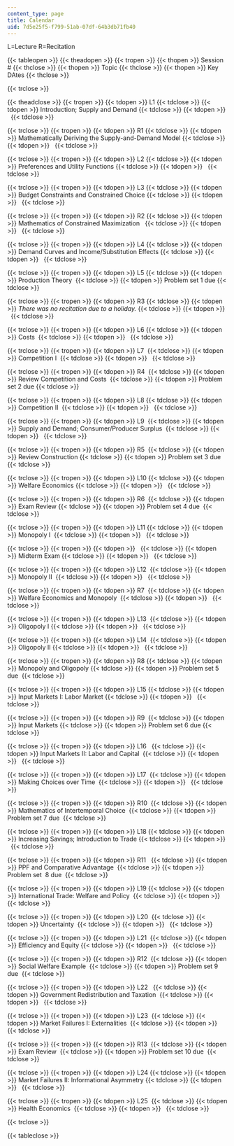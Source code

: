 ```yaml
---
content_type: page
title: Calendar
uid: 7d5e25f5-f799-51ab-07df-64b3db71fb40
---
```


L=Lecture R=Recitation

{{< tableopen >}}
{{< theadopen >}}
{{< tropen >}}
{{< thopen >}}
Session #
{{< thclose >}}
{{< thopen >}}
Topic
{{< thclose >}}
{{< thopen >}}
Key DAtes
{{< thclose >}}

{{< trclose >}}

{{< theadclose >}}
{{< tropen >}}
{{< tdopen >}}
L1
{{< tdclose >}}
{{< tdopen >}}
Introduction; Supply and Demand
{{< tdclose >}}
{{< tdopen >}}
 
{{< tdclose >}}

{{< trclose >}}
{{< tropen >}}
{{< tdopen >}}
R1
{{< tdclose >}}
{{< tdopen >}}
Mathematically Deriving the Supply-and-Demand Model
{{< tdclose >}}
{{< tdopen >}}
 
{{< tdclose >}}

{{< trclose >}}
{{< tropen >}}
{{< tdopen >}}
L2
{{< tdclose >}}
{{< tdopen >}}
Preferences and Utility Functions
{{< tdclose >}}
{{< tdopen >}}
 
{{< tdclose >}}

{{< trclose >}}
{{< tropen >}}
{{< tdopen >}}
L3
{{< tdclose >}}
{{< tdopen >}}
Budget Constraints and Constrained Choice
{{< tdclose >}}
{{< tdopen >}}
 
{{< tdclose >}}

{{< trclose >}}
{{< tropen >}}
{{< tdopen >}}
R2
{{< tdclose >}}
{{< tdopen >}}
Mathematics of Constrained Maximization  
{{< tdclose >}}
{{< tdopen >}}
 
{{< tdclose >}}

{{< trclose >}}
{{< tropen >}}
{{< tdopen >}}
L4
{{< tdclose >}}
{{< tdopen >}}
Demand Curves and Income/Substitution Effects
{{< tdclose >}}
{{< tdopen >}}
 
{{< tdclose >}}

{{< trclose >}}
{{< tropen >}}
{{< tdopen >}}
L5
{{< tdclose >}}
{{< tdopen >}}
Production Theory 
{{< tdclose >}}
{{< tdopen >}}
Problem set 1 due
{{< tdclose >}}

{{< trclose >}}
{{< tropen >}}
{{< tdopen >}}
R3
{{< tdclose >}}
{{< tdopen >}}
_There was no recitation due to a holiday._ 
{{< tdclose >}}
{{< tdopen >}}
 
{{< tdclose >}}

{{< trclose >}}
{{< tropen >}}
{{< tdopen >}}
L6
{{< tdclose >}}
{{< tdopen >}}
Costs 
{{< tdclose >}}
{{< tdopen >}}
 
{{< tdclose >}}

{{< trclose >}}
{{< tropen >}}
{{< tdopen >}}
L7 
{{< tdclose >}}
{{< tdopen >}}
Competition I 
{{< tdclose >}}
{{< tdopen >}}
 
{{< tdclose >}}

{{< trclose >}}
{{< tropen >}}
{{< tdopen >}}
R4 
{{< tdclose >}}
{{< tdopen >}}
Review Competition and Costs 
{{< tdclose >}}
{{< tdopen >}}
Problem set 2 due
{{< tdclose >}}

{{< trclose >}}
{{< tropen >}}
{{< tdopen >}}
L8
{{< tdclose >}}
{{< tdopen >}}
Competition II 
{{< tdclose >}}
{{< tdopen >}}
 
{{< tdclose >}}

{{< trclose >}}
{{< tropen >}}
{{< tdopen >}}
L9 
{{< tdclose >}}
{{< tdopen >}}
Supply and Demand; Consumer/Producer Surplus 
{{< tdclose >}}
{{< tdopen >}}
 
{{< tdclose >}}

{{< trclose >}}
{{< tropen >}}
{{< tdopen >}}
R5 
{{< tdclose >}}
{{< tdopen >}}
Review Construction
{{< tdclose >}}
{{< tdopen >}}
Problem set 3 due
{{< tdclose >}}

{{< trclose >}}
{{< tropen >}}
{{< tdopen >}}
L10
{{< tdclose >}}
{{< tdopen >}}
Welfare Economics
{{< tdclose >}}
{{< tdopen >}}
 
{{< tdclose >}}

{{< trclose >}}
{{< tropen >}}
{{< tdopen >}}
R6 
{{< tdclose >}}
{{< tdopen >}}
Exam Review
{{< tdclose >}}
{{< tdopen >}}
Problem set 4 due 
{{< tdclose >}}

{{< trclose >}}
{{< tropen >}}
{{< tdopen >}}
L11
{{< tdclose >}}
{{< tdopen >}}
Monopoly I 
{{< tdclose >}}
{{< tdopen >}}
 
{{< tdclose >}}

{{< trclose >}}
{{< tropen >}}
{{< tdopen >}}
 
{{< tdclose >}}
{{< tdopen >}}
Midterm Exam
{{< tdclose >}}
{{< tdopen >}}
 
{{< tdclose >}}

{{< trclose >}}
{{< tropen >}}
{{< tdopen >}}
L12 
{{< tdclose >}}
{{< tdopen >}}
Monopoly II 
{{< tdclose >}}
{{< tdopen >}}
 
{{< tdclose >}}

{{< trclose >}}
{{< tropen >}}
{{< tdopen >}}
R7 
{{< tdclose >}}
{{< tdopen >}}
Welfare Economics and Monopoly 
{{< tdclose >}}
{{< tdopen >}}
 
{{< tdclose >}}

{{< trclose >}}
{{< tropen >}}
{{< tdopen >}}
L13 
{{< tdclose >}}
{{< tdopen >}}
Oligopoly I
{{< tdclose >}}
{{< tdopen >}}
 
{{< tdclose >}}

{{< trclose >}}
{{< tropen >}}
{{< tdopen >}}
L14 
{{< tdclose >}}
{{< tdopen >}}
Oligopoly II
{{< tdclose >}}
{{< tdopen >}}
 
{{< tdclose >}}

{{< trclose >}}
{{< tropen >}}
{{< tdopen >}}
R8
{{< tdclose >}}
{{< tdopen >}}
Monopoly and Oligopoly
{{< tdclose >}}
{{< tdopen >}}
Problem set 5 due 
{{< tdclose >}}

{{< trclose >}}
{{< tropen >}}
{{< tdopen >}}
L15
{{< tdclose >}}
{{< tdopen >}}
Input Markets I: Labor Market
{{< tdclose >}}
{{< tdopen >}}
 
{{< tdclose >}}

{{< trclose >}}
{{< tropen >}}
{{< tdopen >}}
R9 
{{< tdclose >}}
{{< tdopen >}}
Input Markets
{{< tdclose >}}
{{< tdopen >}}
Problem set 6 due
{{< tdclose >}}

{{< trclose >}}
{{< tropen >}}
{{< tdopen >}}
L16  
{{< tdclose >}}
{{< tdopen >}}
Input Markets II: Labor and Capital 
{{< tdclose >}}
{{< tdopen >}}
 
{{< tdclose >}}

{{< trclose >}}
{{< tropen >}}
{{< tdopen >}}
L17 
{{< tdclose >}}
{{< tdopen >}}
Making Choices over Time 
{{< tdclose >}}
{{< tdopen >}}
 
{{< tdclose >}}

{{< trclose >}}
{{< tropen >}}
{{< tdopen >}}
R10 
{{< tdclose >}}
{{< tdopen >}}
Mathematics of Intertemporal Choice 
{{< tdclose >}}
{{< tdopen >}}
Problem set 7 due 
{{< tdclose >}}

{{< trclose >}}
{{< tropen >}}
{{< tdopen >}}
L18
{{< tdclose >}}
{{< tdopen >}}
Increasing Savings; Introduction to Trade
{{< tdclose >}}
{{< tdopen >}}
 
{{< tdclose >}}

{{< trclose >}}
{{< tropen >}}
{{< tdopen >}}
R11  
{{< tdclose >}}
{{< tdopen >}}
PPF and Comparative Advantage 
{{< tdclose >}}
{{< tdopen >}}
Problem set  8 due 
{{< tdclose >}}

{{< trclose >}}
{{< tropen >}}
{{< tdopen >}}
L19
{{< tdclose >}}
{{< tdopen >}}
International Trade: Welfare and Policy 
{{< tdclose >}}
{{< tdopen >}}
 
{{< tdclose >}}

{{< trclose >}}
{{< tropen >}}
{{< tdopen >}}
L20 
{{< tdclose >}}
{{< tdopen >}}
Uncertainty 
{{< tdclose >}}
{{< tdopen >}}
 
{{< tdclose >}}

{{< trclose >}}
{{< tropen >}}
{{< tdopen >}}
L21 
{{< tdclose >}}
{{< tdopen >}}
Efficiency and Equity
{{< tdclose >}}
{{< tdopen >}}
 
{{< tdclose >}}

{{< trclose >}}
{{< tropen >}}
{{< tdopen >}}
R12 
{{< tdclose >}}
{{< tdopen >}}
Social Welfare Example 
{{< tdclose >}}
{{< tdopen >}}
Problem set 9 due 
{{< tdclose >}}

{{< trclose >}}
{{< tropen >}}
{{< tdopen >}}
L22  
{{< tdclose >}}
{{< tdopen >}}
Government Redistribution and Taxation 
{{< tdclose >}}
{{< tdopen >}}
 
{{< tdclose >}}

{{< trclose >}}
{{< tropen >}}
{{< tdopen >}}
L23 
{{< tdclose >}}
{{< tdopen >}}
Market Failures I: Externalities 
{{< tdclose >}}
{{< tdopen >}}
 
{{< tdclose >}}

{{< trclose >}}
{{< tropen >}}
{{< tdopen >}}
R13 
{{< tdclose >}}
{{< tdopen >}}
Exam Review 
{{< tdclose >}}
{{< tdopen >}}
Problem set 10 due 
{{< tdclose >}}

{{< trclose >}}
{{< tropen >}}
{{< tdopen >}}
L24
{{< tdclose >}}
{{< tdopen >}}
Market Failures II: Informational Asymmetry
{{< tdclose >}}
{{< tdopen >}}
 
{{< tdclose >}}

{{< trclose >}}
{{< tropen >}}
{{< tdopen >}}
L25 
{{< tdclose >}}
{{< tdopen >}}
Health Economics 
{{< tdclose >}}
{{< tdopen >}}
 
{{< tdclose >}}

{{< trclose >}}

{{< tableclose >}}
